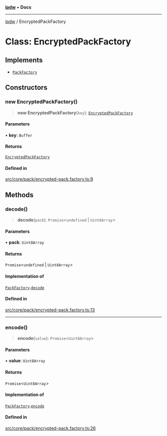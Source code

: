 [**ipdw**](../README.md) • **Docs**

***

[ipdw](../globals.md) / EncryptedPackFactory

# Class: EncryptedPackFactory

## Implements

- [`PackFactory`](../interfaces/PackFactory.md)

## Constructors

### new EncryptedPackFactory()

> **new EncryptedPackFactory**(`key`): [`EncryptedPackFactory`](EncryptedPackFactory.md)

#### Parameters

• **key**: `Buffer`

#### Returns

[`EncryptedPackFactory`](EncryptedPackFactory.md)

#### Defined in

[src/core/pack/encrypted-pack.factory.ts:9](https://github.com/humandataincome/ipdw/blob/cffd44f47ee394d38eaa57c50e77342565775d5e/src/core/pack/encrypted-pack.factory.ts#L9)

## Methods

### decode()

> **decode**(`pack`): `Promise`\<`undefined` \| `Uint8Array`\>

#### Parameters

• **pack**: `Uint8Array`

#### Returns

`Promise`\<`undefined` \| `Uint8Array`\>

#### Implementation of

[`PackFactory`](../interfaces/PackFactory.md).[`decode`](../interfaces/PackFactory.md#decode)

#### Defined in

[src/core/pack/encrypted-pack.factory.ts:13](https://github.com/humandataincome/ipdw/blob/cffd44f47ee394d38eaa57c50e77342565775d5e/src/core/pack/encrypted-pack.factory.ts#L13)

***

### encode()

> **encode**(`value`): `Promise`\<`Uint8Array`\>

#### Parameters

• **value**: `Uint8Array`

#### Returns

`Promise`\<`Uint8Array`\>

#### Implementation of

[`PackFactory`](../interfaces/PackFactory.md).[`encode`](../interfaces/PackFactory.md#encode)

#### Defined in

[src/core/pack/encrypted-pack.factory.ts:26](https://github.com/humandataincome/ipdw/blob/cffd44f47ee394d38eaa57c50e77342565775d5e/src/core/pack/encrypted-pack.factory.ts#L26)

